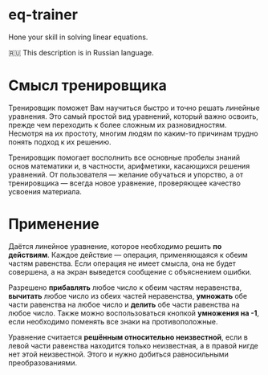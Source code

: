 # eq-trainer
Hone your skill in solving linear equations.

🇷🇺 This description is in Russian language.

# Смысл тренировщика
Тренировщик поможет Вам научиться быстро и точно решать линейные уравнения. Это самый простой вид уравнений, который важно освоить, прежде чем переходить к более сложным их разновидностям. Несмотря на их простоту, многим людям по каким-то причинам трудно понять подход к их решению.

Тренировщик помогает восполнить все основные пробелы знаний основ математики и, в частности, арифметики, касающихся решения уравнений. От пользователя — желание обучаться и упорство, а от тренировщика — всегда новое уравнение, проверяющее качество усвоения материала.

# Применение
Даётся линейное уравнение, которое необходимо решить **по действиям**. Каждое действие — операция, применяющаяся к обеим частям равенства. Если операция не имеет смысла, она не будет совершена, а на экран выведется сообщение с объяснением ошибки.

Разрешено **прибавлять** любое число к обеим частям неравенства, **вычитать** любое число из обеих частей неравенства, **умножать** обе части равенства на любое число и **делить** обе части равенства на любое число. Также можно воспользоваться кнопкой **умножения на -1**, если необходимо поменять все знаки на противоположные.

Уравнение считается **решённым относительно неизвестной**, если в левой части равенства находится только неизвестная, а в правой нигде нет этой неизвестной. Этого и нужно добиться равносильными преобразованиями.
